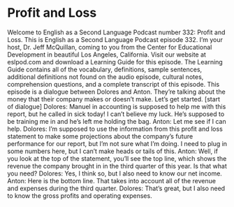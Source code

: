 # Profit and Loss

Welcome to English as a Second Language Podcast number 332: Profit and Loss.  This is English as a Second Language Podcast episode 332.  I’m your host, Dr. Jeff McQuillan, coming to you from the Center for Educational Development in beautiful Los Angeles, California.  Visit our website at eslpod.com and download a Learning Guide for this episode.  The Learning Guide contains all of the vocabulary, definitions, sample sentences, additional definitions not found on the audio episode, cultural notes, comprehension questions, and a complete transcript of this episode.  This episode is a dialogue between Dolores and Anton.  They’re talking about the money that their company makes or doesn’t make.  Let’s get started.  [start of dialogue]  Dolores:  Manuel in accounting is supposed to help me with this report, but he called in sick today!  I can’t believe my luck.  He’s supposed to be training me in and he’s left me holding the bag.  Anton:  Let me see if I can help.    Dolores:  I’m supposed to use the information from this profit and loss statement to make some projections about the company’s future performance for our report, but I’m not sure what I’m doing.  I need to plug in some numbers here, but I can’t make heads or tails of this.    Anton:  Well, if you look at the top of the statement, you’ll see the top line, which shows the revenue the company brought in in the third quarter of this year.  Is that what you need?  Dolores:  Yes, I think so, but I also need to know our net income.  Anton:  Here is the bottom line.  That takes into account all of the revenue and expenses during the third quarter.    Dolores:  That’s great, but I also need to know the gross profits and operating expenses. 